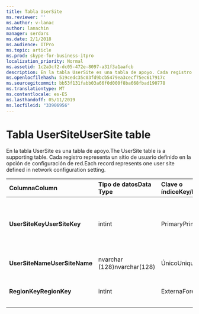 ```yaml
---
title: Tabla UserSite
ms.reviewer: ''
ms.author: v-lanac
author: lanachin
manager: serdars
ms.date: 2/1/2018
ms.audience: ITPro
ms.topic: article
ms.prod: skype-for-business-itpro
localization_priority: Normal
ms.assetid: 1c2a3cf2-dc05-472e-8097-a31f3a1aafcb
description: En la tabla UserSite es una tabla de apoyo. Cada registro representa un sitio de usuario definido en la opción de configuración de red.
ms.openlocfilehash: 519cedc35c03fd9bcb5479ea3cecf75ec617917c
ms.sourcegitcommit: bb53f131fabb03a66f0d000f8ba668fbad190778
ms.translationtype: MT
ms.contentlocale: es-ES
ms.lasthandoff: 05/11/2019
ms.locfileid: "33906956"
---
```

# <a name="usersite-table"></a><span data-ttu-id="368db-104">Tabla UserSite</span><span class="sxs-lookup"><span data-stu-id="368db-104">UserSite table</span></span>
 
<span data-ttu-id="368db-105">En la tabla UserSite es una tabla de apoyo.</span><span class="sxs-lookup"><span data-stu-id="368db-105">The UserSite table is a supporting table.</span></span> <span data-ttu-id="368db-106">Cada registro representa un sitio de usuario definido en la opción de configuración de red.</span><span class="sxs-lookup"><span data-stu-id="368db-106">Each record represents one user site defined in network configuration setting.</span></span>
  
|<span data-ttu-id="368db-107">**Columna**</span><span class="sxs-lookup"><span data-stu-id="368db-107">**Column**</span></span>|<span data-ttu-id="368db-108">**Tipo de datos**</span><span class="sxs-lookup"><span data-stu-id="368db-108">**Data Type**</span></span>|<span data-ttu-id="368db-109">**Clave o índice**</span><span class="sxs-lookup"><span data-stu-id="368db-109">**Key/Index**</span></span>|<span data-ttu-id="368db-110">**Detalles**</span><span class="sxs-lookup"><span data-stu-id="368db-110">**Details**</span></span>|
|:-----|:-----|:-----|:-----|
|<span data-ttu-id="368db-111">**UserSiteKey**</span><span class="sxs-lookup"><span data-stu-id="368db-111">**UserSiteKey**</span></span> <br/> |<span data-ttu-id="368db-112">int</span><span class="sxs-lookup"><span data-stu-id="368db-112">int</span></span>  <br/> |<span data-ttu-id="368db-113">Primary</span><span class="sxs-lookup"><span data-stu-id="368db-113">Primary</span></span>  <br/> |<span data-ttu-id="368db-114">Número único que identifica el sitio del usuario.</span><span class="sxs-lookup"><span data-stu-id="368db-114">Unique number identifying the user site.</span></span>  <br/> |
|<span data-ttu-id="368db-115">**UserSiteName**</span><span class="sxs-lookup"><span data-stu-id="368db-115">**UserSiteName**</span></span> <br/> |<span data-ttu-id="368db-116">nvarchar (128)</span><span class="sxs-lookup"><span data-stu-id="368db-116">nvarchar(128)</span></span>  <br/> |<span data-ttu-id="368db-117">Único</span><span class="sxs-lookup"><span data-stu-id="368db-117">Unique</span></span>  <br/> |<span data-ttu-id="368db-118">Nombre del sitio de usuario.</span><span class="sxs-lookup"><span data-stu-id="368db-118">User site's name.</span></span>  <br/> |
|<span data-ttu-id="368db-119">**RegionKey**</span><span class="sxs-lookup"><span data-stu-id="368db-119">**RegionKey**</span></span> <br/> |<span data-ttu-id="368db-120">int</span><span class="sxs-lookup"><span data-stu-id="368db-120">int</span></span>  <br/> |<span data-ttu-id="368db-121">Externa</span><span class="sxs-lookup"><span data-stu-id="368db-121">Foreign</span></span>  <br/> |<span data-ttu-id="368db-122">Referencia de la [tabla de región](region.md).</span><span class="sxs-lookup"><span data-stu-id="368db-122">Referenced from [Region table](region.md).</span></span>  <br/> |
   


